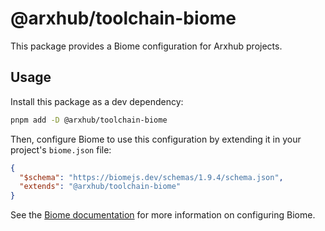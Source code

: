 # @arxhub/toolchain-biome

This package provides a Biome configuration for Arxhub projects.

## Usage

Install this package as a dev dependency:

```bash
pnpm add -D @arxhub/toolchain-biome
```

Then, configure Biome to use this configuration by extending it in your project's `biome.json` file:

```json
{
  "$schema": "https://biomejs.dev/schemas/1.9.4/schema.json",
  "extends": "@arxhub/toolchain-biome"
}
```

See the [Biome documentation](https://biomejs.dev/guides/configure-biome/) for more information on configuring Biome.

